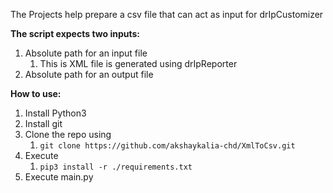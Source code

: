 The Projects help prepare a csv file that can act as input for drIpCustomizer

**The script expects two inputs:**

1) Absolute path for  an input file
   1) This is  XML file is  generated using drIpReporter
2) Absolute path for an output file 

**How to use:** 
1) Install Python3 
2) Install git
3) Clone the repo using 
   1) `git clone https://github.com/akshaykalia-chd/XmlToCsv.git`
4) Execute 
   1) `pip3 install -r ./requirements.txt`
5) Execute main.py
